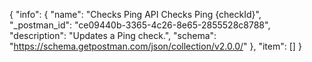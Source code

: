 {
  "info": {
    "name": "Checks Ping API Checks Ping {checkId}",
    "_postman_id": "ce09440b-3365-4c26-8e65-2855528c8788",
    "description": "Updates a Ping check.",
    "schema": "https://schema.getpostman.com/json/collection/v2.0.0/"
  },
  "item": []
}